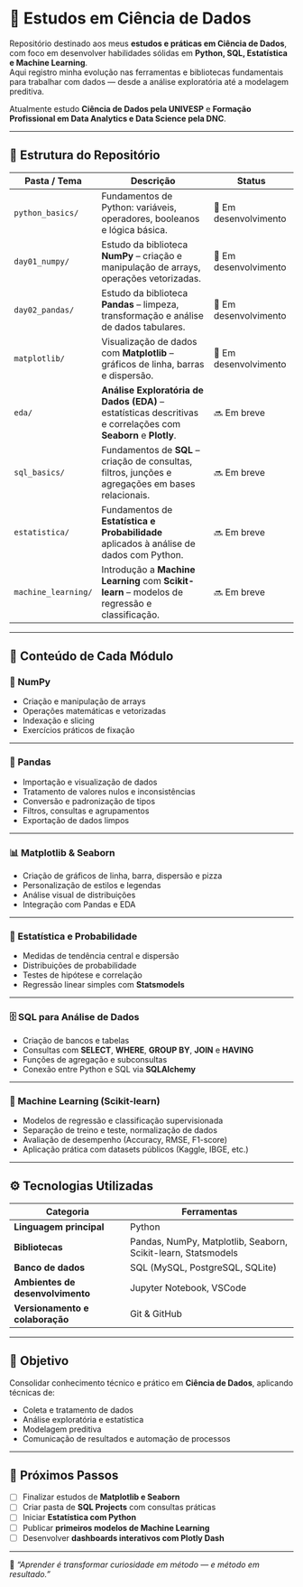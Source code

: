 # 🧠 Estudos em Ciência de Dados

Repositório destinado aos meus **estudos e práticas em Ciência de Dados**, com foco em desenvolver habilidades sólidas em **Python, SQL, Estatística e Machine Learning**.  
Aqui registro minha evolução nas ferramentas e bibliotecas fundamentais para trabalhar com dados — desde a análise exploratória até a modelagem preditiva.

Atualmente estudo **Ciência de Dados pela UNIVESP** e **Formação Profissional em Data Analytics e Data Science pela DNC**.

---

## 📌 Estrutura do Repositório

| Pasta / Tema | Descrição | Status |
|---------------|------------|---------|
| `python_basics/` | Fundamentos de Python: variáveis, operadores, booleanos e lógica básica. | 🚧 Em desenvolvimento |
| `day01_numpy/` | Estudo da biblioteca **NumPy** – criação e manipulação de arrays, operações vetorizadas. | 🚧 Em desenvolvimento |
| `day02_pandas/` | Estudo da biblioteca **Pandas** – limpeza, transformação e análise de dados tabulares. | 🚧 Em desenvolvimento |
| `matplotlib/` | Visualização de dados com **Matplotlib** – gráficos de linha, barras e dispersão. | 🚧 Em desenvolvimento |
| `eda/` | **Análise Exploratória de Dados (EDA)** – estatísticas descritivas e correlações com **Seaborn** e **Plotly**. | 🔜 Em breve |
| `sql_basics/` | Fundamentos de **SQL** – criação de consultas, filtros, junções e agregações em bases relacionais. | 🔜 Em breve |
| `estatistica/` | Fundamentos de **Estatística e Probabilidade** aplicados à análise de dados com Python. | 🔜 Em breve |
| `machine_learning/` | Introdução a **Machine Learning** com **Scikit-learn** – modelos de regressão e classificação. | 🔜 Em breve |

---

## 🧩 Conteúdo de Cada Módulo

### **📘 NumPy**
- Criação e manipulação de arrays  
- Operações matemáticas e vetorizadas  
- Indexação e slicing  
- Exercícios práticos de fixação  

---

### **📗 Pandas**
- Importação e visualização de dados  
- Tratamento de valores nulos e inconsistências  
- Conversão e padronização de tipos  
- Filtros, consultas e agrupamentos  
- Exportação de dados limpos  

---

### **📊 Matplotlib & Seaborn**
- Criação de gráficos de linha, barra, dispersão e pizza  
- Personalização de estilos e legendas  
- Análise visual de distribuições  
- Integração com Pandas e EDA  

---

### **🧮 Estatística e Probabilidade**
- Medidas de tendência central e dispersão  
- Distribuições de probabilidade  
- Testes de hipótese e correlação  
- Regressão linear simples com **Statsmodels**  

---

### **🗄️ SQL para Análise de Dados**
- Criação de bancos e tabelas  
- Consultas com **SELECT**, **WHERE**, **GROUP BY**, **JOIN** e **HAVING**  
- Funções de agregação e subconsultas  
- Conexão entre Python e SQL via **SQLAlchemy**  

---

### **🤖 Machine Learning (Scikit-learn)**
- Modelos de regressão e classificação supervisionada  
- Separação de treino e teste, normalização de dados  
- Avaliação de desempenho (Accuracy, RMSE, F1-score)  
- Aplicação prática com datasets públicos (Kaggle, IBGE, etc.)  

---

## ⚙️ Tecnologias Utilizadas

| Categoria | Ferramentas |
|------------|-------------|
| **Linguagem principal** | Python |
| **Bibliotecas** | Pandas, NumPy, Matplotlib, Seaborn, Scikit-learn, Statsmodels |
| **Banco de dados** | SQL (MySQL, PostgreSQL, SQLite) |
| **Ambientes de desenvolvimento** | Jupyter Notebook, VSCode |
| **Versionamento e colaboração** | Git & GitHub |

---

## 🎯 Objetivo

Consolidar conhecimento técnico e prático em **Ciência de Dados**, aplicando técnicas de:
- Coleta e tratamento de dados  
- Análise exploratória e estatística  
- Modelagem preditiva  
- Comunicação de resultados e automação de processos  

---

## 🧭 Próximos Passos

- [ ] Finalizar estudos de **Matplotlib e Seaborn**  
- [ ] Criar pasta de **SQL Projects** com consultas práticas  
- [ ] Iniciar **Estatística com Python**  
- [ ] Publicar **primeiros modelos de Machine Learning**  
- [ ] Desenvolver **dashboards interativos com Plotly Dash**

---

📍 *“Aprender é transformar curiosidade em método — e método em resultado.”*
